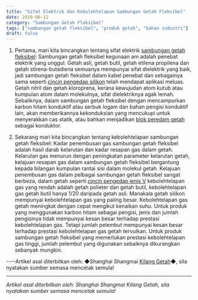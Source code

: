 ```yaml
---
title: "Sifat Elektrik dan Kebolehtelapan Sambungan Getah Fleksibel"
date: 2010-06-12
category: "Sambungan Getah Fleksibel"
tags: ["sambungan getah fleksibel", "produk getah", "bahan industri"]
draft: false
---
```


1. Pertama, mari kita bincangkan tentang sifat elektrik [sambungan getah fleksibel](http://www.smpolymer.com/kequnaoxiangjiaojietou/): Sambungan getah fleksibel kegunaan am adalah penebat elektrik yang unggul. Getah asli, getah butil, getah etilena propilena dan getah stirena-butadiena semuanya mempunyai sifat dielektrik yang baik, jadi sambungan getah fleksibel dalam kabel penebat dan sebagainya sama seperti [cincin pengedap silikon](http://www.smpolymer.com/) telah mendapat aplikasi meluas. Getah nitril dan getah kloroprena, kerana kewujudan atom kutub atau kumpulan atom dalam molekulnya, sifat dielektriknya agak lemah. Sebaliknya, dalam sambungan getah fleksibel dengan mencampurkan karbon hitam konduktif atau serbuk logam dan bahan pengisi konduktif lain, akan memberikannya kekonduksian yang mencukupi untuk menyerakkan cas statik, atau bahkan menjadikan [blok peredam getah](http://www.smpolymer.com/) sebagai konduktor.

2. Sekarang mari kita bincangkan tentang kebolehtelapan sambungan getah fleksibel: Kadar penembusan gas sambungan getah fleksibel adalah hasil darab kelarutan dan kadar resapan gas dalam getah. Kelarutan gas menurun dengan peningkatan parameter kelarutan getah, kelajuan resapan gas dalam sambungan getah fleksibel bergantung kepada bilangan kumpulan rantai sisi dalam molekul getah. Kelajuan penembusan gas dalam pelbagai sambungan getah fleksibel sangat berbeza, dalam getah seperti [cincin pengedap jenis V](http://www.smpolymer.com/) kebolehtelapan gas yang rendah adalah getah polieter dan getah butil, kebolehtelapan gas getah butil hanya 1/20 daripada getah asli. Manakala getah silikon mempunyai kebolehtelapan gas yang paling besar. Kebolehtelapan gas getah meningkat dengan cepat mengikut kenaikan suhu. Untuk produk yang menggunakan karbon hitam sebagai pengisi, jenis dan jumlah pengisinya tidak mempunyai kesan besar terhadap prestasi kebolehtelapan gas. Tetapi jumlah pelembut mempunyai kesan besar terhadap prestasi kebolehtelapan gas getah tervulkan. Untuk produk sambungan getah fleksibel yang memerlukan prestasi kebolehtelapan gas tinggi, jumlah pelembut yang digunakan sebaiknya dikurangkan sebanyak mungkin.

----Artikel asal diterbitkan oleh: ◆Shanghai Shangmai [Kilang Getah](http://www.smpolymer.com/)◆, sila nyatakan sumber semasa mencetak semula!

---

*Artikel asal diterbitkan oleh: Shanghai Shangmai Kilang Getah, sila nyatakan sumber semasa mencetak semula!*